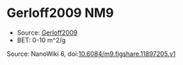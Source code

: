 <a name="material" />

# Gerloff2009 NM9
<script type="application/ld+json">
  {
    "@context": "https://schema.org/",
    "@type": "ChemicalSubstance",
    "@id": "https://egonw.github.io/nanowiki/nanowiki158.html#material",
    "http://purl.org/dc/terms/conformsTo":
      {
        "@type": "CreativeWork",
        "@id": "https://bioschemas.org/profiles/ChemicalSubstance/0.4-RELEASE/"
      },
    "identfier": "158",
    "name": "Gerloff2009 NM9",
    "url": "https://egonw.github.io/nanowiki/nanowiki158.html#material",
    "sameAs": "http://127.0.0.1/mediawiki/index.php/Special:URIResolver/Gerloff2009_NM9"
  }
</script>


* Source: [Gerloff2009](articleGerloff2009.md)
* BET: 0-10 m^2/g


Source: NanoWiki 6, doi:[10.6084/m9.figshare.11897205.v1](https://doi.org/10.6084/m9.figshare.11897205.v1)
